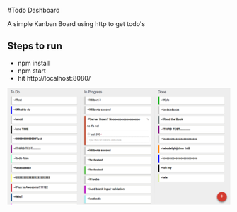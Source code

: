 #Todo Dashboard

A simple Kanban Board using http to get todo's

## Steps to run
- npm install
- npm start
- hit http://localhost:8080/

<img src="./dashboard.png"/>
